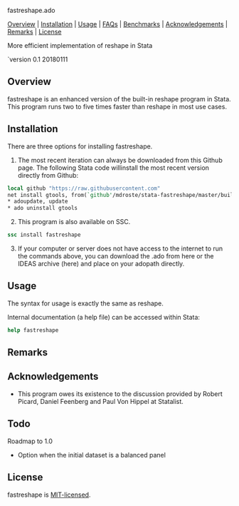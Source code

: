 
fastreshape.ado 

[Overview](#overview)
| [Installation](#installation)
| [Usage](#usage)
| [FAQs](#faqs)
| [Benchmarks](#remarks)
| [Acknowledgements](#acknowledgements)
| [Remarks](#remarks)
| [License](#license)

More efficient implementation of reshape in Stata

`version 0.1 20180111

Overview
---------------------------------

fastreshape is an enhanced version of the built-in reshape program in Stata. 
This program runs two to five times faster than reshape in most use cases.


Installation
------------

There are three options for installing fastreshape. 

1. The most recent iteration can always be downloaded from this Github page. 
The following Stata code willinstall the most recent version directly from Github:

```stata
local github "https://raw.githubusercontent.com"
net install gtools, from(`github'/mdroste/stata-fastreshape/master/build/)
* adoupdate, update
* ado uninstall gtools
```

2. This program is also available on SSC.
```stata
ssc install fastreshape
```

3. If your computer or server does not have access to the internet to run the commands
above, you can download the .ado from here or the IDEAS archive (here) and place on your
adopath directly.


Usage
------------

The syntax for usage is exactly the same as reshape. 

Internal documentation (a help file) can be accessed within Stata:
```stata
help fastreshape
```

Remarks
-------



Acknowledgements
----------------

* This program owes its existence to the discussion provided by Robert Picard, Daniel Feenberg and Paul Von Hippel at Statalist.

  
Todo
----

Roadmap to 1.0

- Option when the initial dataset is a balanced panel 


License
-------

fastreshape is [MIT-licensed](https://github.com/mcaceresb/stata-gtools/blob/master/LICENSE).

